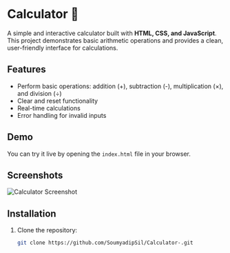 # Calculator 🧮

A simple and interactive calculator built with **HTML, CSS, and JavaScript**. This project demonstrates basic arithmetic operations and provides a clean, user-friendly interface for calculations.

## Features
- Perform basic operations: addition (+), subtraction (-), multiplication (×), and division (÷)
- Clear and reset functionality
- Real-time calculations
- Error handling for invalid inputs

## Demo
You can try it live by opening the `index.html` file in your browser.

## Screenshots
![Calculator Screenshot](screenshot.png) <!-- Optional: add your screenshot here -->

## Installation
1. Clone the repository:
   ```bash
   git clone https://github.com/SoumyadipSil/Calculator-.git
